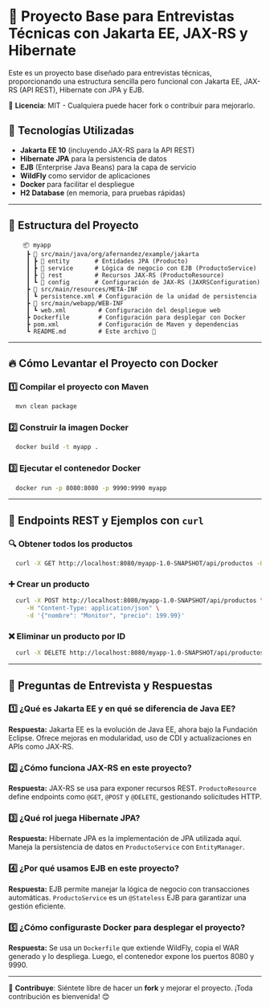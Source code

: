 # 📌 Proyecto Base para Entrevistas Técnicas con Jakarta EE, JAX-RS y Hibernate

Este es un proyecto base diseñado para entrevistas técnicas, proporcionando una estructura sencilla pero funcional con Jakarta EE, JAX-RS (API REST), Hibernate con JPA y EJB.

📜 **Licencia**: MIT - Cualquiera puede hacer fork o contribuir para mejorarlo.

## 🚀 Tecnologías Utilizadas

- **Jakarta EE 10** (incluyendo JAX-RS para la API REST)
- **Hibernate JPA** para la persistencia de datos
- **EJB** (Enterprise Java Beans) para la capa de servicio
- **WildFly** como servidor de aplicaciones
- **Docker** para facilitar el despliegue
- **H2 Database** (en memoria, para pruebas rápidas)

---

## 📂 Estructura del Proyecto

```
    📦 myapp
     ┣ 📂 src/main/java/org/afernandez/example/jakarta
     ┃ ┣ 📂 entity       # Entidades JPA (Producto)
     ┃ ┣ 📂 service      # Lógica de negocio con EJB (ProductoService)
     ┃ ┣ 📂 rest         # Recursos JAX-RS (ProductoResource)
     ┃ ┗ 📂 config       # Configuración de JAX-RS (JAXRSConfiguration)
     ┣ 📂 src/main/resources/META-INF
     ┃ ┗ persistence.xml # Configuración de la unidad de persistencia
     ┣ 📂 src/main/webapp/WEB-INF
     ┃ ┗ web.xml         # Configuración del despliegue web
     ┣ Dockerfile        # Configuración para desplegar con Docker
     ┣ pom.xml           # Configuración de Maven y dependencias
     ┗ README.md         # Este archivo 📖
```

---

## 🔥 Cómo Levantar el Proyecto con Docker

### 1️⃣ Compilar el proyecto con Maven

```sh
  mvn clean package
```

### 2️⃣ Construir la imagen Docker

```sh
  docker build -t myapp .
```

### 3️⃣ Ejecutar el contenedor Docker

```sh
  docker run -p 8080:8080 -p 9990:9990 myapp
```

---

## 📡 Endpoints REST y Ejemplos con `curl`

### 🔍 Obtener todos los productos
```sh
  curl -X GET http://localhost:8080/myapp-1.0-SNAPSHOT/api/productos -H "Accept: application/json"
```

### ➕ Crear un producto
```sh
  curl -X POST http://localhost:8080/myapp-1.0-SNAPSHOT/api/productos \
     -H "Content-Type: application/json" \
     -d '{"nombre": "Monitor", "precio": 199.99}'
```

### ❌ Eliminar un producto por ID
```sh
  curl -X DELETE http://localhost:8080/myapp-1.0-SNAPSHOT/api/productos/1
```

---

## 🎤 Preguntas de Entrevista y Respuestas

### 1️⃣ ¿Qué es Jakarta EE y en qué se diferencia de Java EE?
**Respuesta:** Jakarta EE es la evolución de Java EE, ahora bajo la Fundación Eclipse. Ofrece mejoras en modularidad, uso de CDI y actualizaciones en APIs como JAX-RS.

### 2️⃣ ¿Cómo funciona JAX-RS en este proyecto?
**Respuesta:** JAX-RS se usa para exponer recursos REST. `ProductoResource` define endpoints como `@GET`, `@POST` y `@DELETE`, gestionando solicitudes HTTP.

### 3️⃣ ¿Qué rol juega Hibernate JPA?
**Respuesta:** Hibernate JPA es la implementación de JPA utilizada aquí. Maneja la persistencia de datos en `ProductoService` con `EntityManager`.

### 4️⃣ ¿Por qué usamos EJB en este proyecto?
**Respuesta:** EJB permite manejar la lógica de negocio con transacciones automáticas. `ProductoService` es un `@Stateless` EJB para garantizar una gestión eficiente.

### 5️⃣ ¿Cómo configuraste Docker para desplegar el proyecto?
**Respuesta:** Se usa un `Dockerfile` que extiende WildFly, copia el WAR generado y lo despliega. Luego, el contenedor expone los puertos 8080 y 9990.

---

📢 **Contribuye**: Siéntete libre de hacer un **fork** y mejorar el proyecto. ¡Toda contribución es bienvenida! 😊

